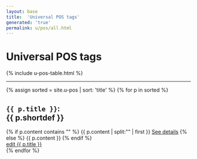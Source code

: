 ```yaml
---
layout: base
title:  'Universal POS tags'
generated: 'true'
permalink: u/pos/all.html
---
```


# Universal POS tags

{% include u-pos-table.html %}

----------

{% assign sorted = site.u-pos | sort: 'title' %}
{% for p in sorted %}
<div about="#{{ p.title }}" property="rdfs:subClassOf" resource="#Concept">
<a id="al-u-pos/{{ p.title }}" class="al-dest"/>
<h2><code property="rdfs:label" lang="">{{ p.title }}</code>: <div property="rdfs:label">{{ p.shortdef }}</div></h2>
<div property="rdfs:comment">
{% if p.content contains "<!--details-->" %}    
{{ p.content | split:"<!--details-->" | first }}
<a property="rdfs:seeAlso" href="{{ p.title }}" class="al-doc">See details</a>
{% else %}
{{ p.content }}
{% endif %}
</div>
<a href="{{ site.git_edit }}/{% if p.collection %}{{ p.relative_path }}{% else %}{{ p.path }}{% endif %}" target="#">edit {{ p.title }}</a>
</div>
{% endfor %}
